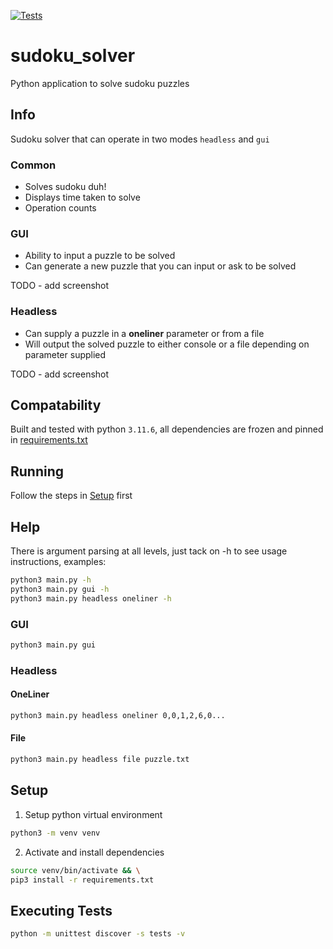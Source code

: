 [![Tests](https://github.com/crowz-fx/sudoku_solver/actions/workflows/install-and-test.yaml/badge.svg)](https://github.com/crowz-fx/sudoku_solver/actions/workflows/install-and-test.yaml)

# sudoku_solver
Python application to solve sudoku puzzles

## Info
Sudoku solver that can operate in two modes `headless` and `gui`

### Common
- Solves sudoku duh!
- Displays time taken to solve
- Operation counts

### GUI 
- Ability to input a puzzle to be solved
- Can generate a new puzzle that you can input or ask to be solved

TODO - add screenshot

### Headless
- Can supply a puzzle in a <b>oneliner</b> parameter or from a file
- Will output the solved puzzle to either console or a file depending on parameter supplied

TODO - add screenshot

## Compatability
Built and tested with python `3.11.6`, all dependencies are frozen and pinned in [requirements.txt](requirements.txt)

## Running
Follow the steps in [Setup](#setup) first

## Help
There is argument parsing at all levels, just tack on -h to see usage instructions, examples:
```bash
python3 main.py -h
python3 main.py gui -h
python3 main.py headless oneliner -h
```

### GUI
```bash
python3 main.py gui
```

### Headless
#### OneLiner
```bash
python3 main.py headless oneliner 0,0,1,2,6,0...
```

#### File
```bash
python3 main.py headless file puzzle.txt
```

## Setup
1. Setup python virtual environment
```bash
python3 -m venv venv
```
2. Activate and install dependencies
```bash
source venv/bin/activate && \
pip3 install -r requirements.txt
```

## Executing Tests
```bash
python -m unittest discover -s tests -v
```
